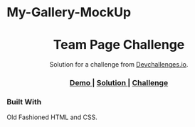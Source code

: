 # My-Gallery-MockUp

<h1 align="center">Team Page Challenge</h1>

<div align="center">
   Solution for a challenge from  <a href="http://devchallenges.io" target="_blank" rel="noopener noreferrer">Devchallenges.io</a>.
</div>

<div align="center">
  <h3>
    <a href="https://dsierra210.github.io/My-Gallery-MockUp/" target="_blank" rel="noopener noreferrer">
      Demo
    </a>
    <span> | </span>
    <a href="https://github.com/DSierra210/My-Gallery-MockUp/blob/main/index.html" target="_blank" rel="noopener noreferrer">
      Solution
    </a>
    <span> | </span>
    <a href="https://devchallenges.io/challenges/gcbWLxG6wdennelX7b8I" target="_blank" rel="noopener noreferrer">
      Challenge
    </a>
  </h3>
</div>

### Built With

<!-- This section should list any major frameworks that you built your project using. Here are a few examples.-->

Old Fashioned HTML and CSS.
